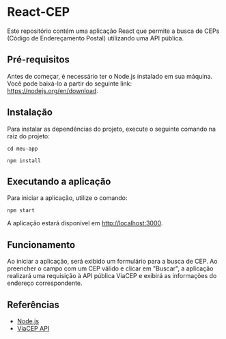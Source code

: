   <body>
    <h1>React-CEP</h1>
    <p>Este repositório contém uma aplicação React que permite a busca de CEPs (Código de Endereçamento Postal) utilizando uma API pública.</p>
    <h2>Pré-requisitos</h2>
    <p>Antes de começar, é necessário ter o Node.js instalado em sua máquina. Você pode baixá-lo a partir do seguinte link: <a href="https://nodejs.org/en/download">https://nodejs.org/en/download</a>.</p>
    <h2>Instalação</h2>
    <p>Para instalar as dependências do projeto, execute o seguinte comando na raiz do projeto:</p>
    <pre><code>cd meu-app</code></pre>
<pre><code>npm install</code></pre>
    <h2>Executando a aplicação</h2>
    <p>Para iniciar a aplicação, utilize o comando:</p>
<pre><code>npm start</code></pre>
    <p>A aplicação estará disponível em <a href="http://localhost:3000">http://localhost:3000</a>.</p>
    <h2>Funcionamento</h2>
    <p>Ao iniciar a aplicação, será exibido um formulário para a busca de CEP. Ao preencher o campo com um CEP válido e clicar em "Buscar", a aplicação realizará uma requisição à API pública ViaCEP e exibirá as informações do endereço correspondente.</p>
    <h2>Referências</h2>
    <ul>
      <li><a href="https://nodejs.org/en/">Node.js</a></li>
      <li><a href="https://viacep.com.br/">ViaCEP API</a></li>
    </ul>
  </body>
